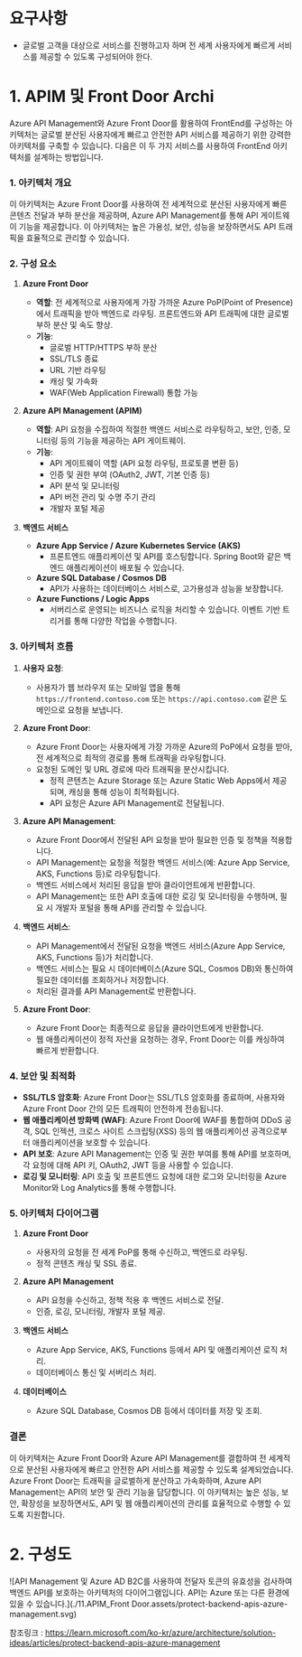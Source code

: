 

# 요구사항

* 글로벌 고객을 대상으로 서비스를 진행하고자 하며 전 세계 사용자에게 빠르게 서비스를 제공할 수 있도록 구성되어야 한다.









# 1. APIM 및 Front Door Archi



Azure API Management와 Azure Front Door를 활용하여 FrontEnd를 구성하는 아키텍처는 글로벌 분산된 사용자에게 빠르고 안전한 API 서비스를 제공하기 위한 강력한 아키텍처를 구축할 수 있습니다. 다음은 이 두 가지 서비스를 사용하여 FrontEnd 아키텍처를 설계하는 방법입니다.

### 1. **아키텍처 개요**

이 아키텍처는 Azure Front Door를 사용하여 전 세계적으로 분산된 사용자에게 빠른 콘텐츠 전달과 부하 분산을 제공하며, Azure API Management를 통해 API 게이트웨이 기능을 제공합니다. 이 아키텍처는 높은 가용성, 보안, 성능을 보장하면서도 API 트래픽을 효율적으로 관리할 수 있습니다.

### 2. **구성 요소**

1. **Azure Front Door**
   - **역할**: 전 세계적으로 사용자에게 가장 가까운 Azure PoP(Point of Presence)에서 트래픽을 받아 백엔드로 라우팅. 프론트엔드와 API 트래픽에 대한 글로벌 부하 분산 및 속도 향상.
   - **기능**:
     - 글로벌 HTTP/HTTPS 부하 분산
     - SSL/TLS 종료
     - URL 기반 라우팅
     - 캐싱 및 가속화
     - WAF(Web Application Firewall) 통합 가능

2. **Azure API Management (APIM)**
   - **역할**: API 요청을 수집하여 적절한 백엔드 서비스로 라우팅하고, 보안, 인증, 모니터링 등의 기능을 제공하는 API 게이트웨이.
   - **기능**:
     - API 게이트웨이 역할 (API 요청 라우팅, 프로토콜 변환 등)
     - 인증 및 권한 부여 (OAuth2, JWT, 기본 인증 등)
     - API 분석 및 모니터링
     - API 버전 관리 및 수명 주기 관리
     - 개발자 포털 제공

3. **백엔드 서비스**
   - **Azure App Service / Azure Kubernetes Service (AKS)**
     - 프론트엔드 애플리케이션 및 API를 호스팅합니다. Spring Boot와 같은 백엔드 애플리케이션이 배포될 수 있습니다.
   - **Azure SQL Database / Cosmos DB**
     - API가 사용하는 데이터베이스 서비스로, 고가용성과 성능을 보장합니다.
   - **Azure Functions / Logic Apps**
     - 서버리스로 운영되는 비즈니스 로직을 처리할 수 있습니다. 이벤트 기반 트리거를 통해 다양한 작업을 수행합니다.

### 3. **아키텍처 흐름**

1. **사용자 요청**:
   - 사용자가 웹 브라우저 또는 모바일 앱을 통해 `https://frontend.contoso.com` 또는 `https://api.contoso.com` 같은 도메인으로 요청을 보냅니다.

2. **Azure Front Door**:
   - Azure Front Door는 사용자에게 가장 가까운 Azure의 PoP에서 요청을 받아, 전 세계적으로 최적의 경로를 통해 트래픽을 라우팅합니다.
   - 요청된 도메인 및 URL 경로에 따라 트래픽을 분산시킵니다.
     - 정적 콘텐츠는 Azure Storage 또는 Azure Static Web Apps에서 제공되며, 캐싱을 통해 성능이 최적화됩니다.
     - API 요청은 Azure API Management로 전달됩니다.

3. **Azure API Management**:
   - Azure Front Door에서 전달된 API 요청을 받아 필요한 인증 및 정책을 적용합니다.
   - API Management는 요청을 적절한 백엔드 서비스(예: Azure App Service, AKS, Functions 등)로 라우팅합니다.
   - 백엔드 서비스에서 처리된 응답을 받아 클라이언트에게 반환합니다.
   - API Management는 또한 API 호출에 대한 로깅 및 모니터링을 수행하며, 필요 시 개발자 포털을 통해 API를 관리할 수 있습니다.

4. **백엔드 서비스**:
   - API Management에서 전달된 요청을 백엔드 서비스(Azure App Service, AKS, Functions 등)가 처리합니다.
   - 백엔드 서비스는 필요 시 데이터베이스(Azure SQL, Cosmos DB)와 통신하여 필요한 데이터를 조회하거나 저장합니다.
   - 처리된 결과를 API Management로 반환합니다.

5. **Azure Front Door**:
   - Azure Front Door는 최종적으로 응답을 클라이언트에게 반환합니다.
   - 웹 애플리케이션이 정적 자산을 요청하는 경우, Front Door는 이를 캐싱하여 빠르게 반환합니다.

### 4. **보안 및 최적화**

- **SSL/TLS 암호화**: Azure Front Door는 SSL/TLS 암호화를 종료하며, 사용자와 Azure Front Door 간의 모든 트래픽이 안전하게 전송됩니다.
- **웹 애플리케이션 방화벽 (WAF)**: Azure Front Door에 WAF를 통합하여 DDoS 공격, SQL 인젝션, 크로스 사이트 스크립팅(XSS) 등의 웹 애플리케이션 공격으로부터 애플리케이션을 보호할 수 있습니다.
- **API 보호**: Azure API Management는 인증 및 권한 부여를 통해 API를 보호하며, 각 요청에 대해 API 키, OAuth2, JWT 등을 사용할 수 있습니다.
- **로깅 및 모니터링**: API 호출 및 프론트엔드 요청에 대한 로그와 모니터링을 Azure Monitor와 Log Analytics를 통해 수행합니다.

### 5. **아키텍처 다이어그램**

1. **Azure Front Door**
   - 사용자의 요청을 전 세계 PoP를 통해 수신하고, 백엔드로 라우팅.
   - 정적 콘텐츠 캐싱 및 SSL 종료.

2. **Azure API Management**
   - API 요청을 수신하고, 정책 적용 후 백엔드 서비스로 전달.
   - 인증, 로깅, 모니터링, 개발자 포털 제공.

3. **백엔드 서비스**
   - Azure App Service, AKS, Functions 등에서 API 및 애플리케이션 로직 처리.
   - 데이터베이스 통신 및 서버리스 처리.

4. **데이터베이스**
   - Azure SQL Database, Cosmos DB 등에서 데이터를 저장 및 조회.

### 결론

이 아키텍처는 Azure Front Door와 Azure API Management를 결합하여 전 세계적으로 분산된 사용자에게 빠르고 안전한 API 서비스를 제공할 수 있도록 설계되었습니다. Azure Front Door는 트래픽을 글로벌하게 분산하고 가속화하며, Azure API Management는 API의 보안 및 관리 기능을 담당합니다. 이 아키텍처는 높은 성능, 보안, 확장성을 보장하면서도, API 및 웹 애플리케이션의 관리를 효율적으로 수행할 수 있도록 지원합니다.



# 2. 구성도



![API Management 및 Azure AD B2C를 사용하여 전달자 토큰의 유효성을 검사하여 백엔드 API를 보호하는 아키텍처의 다이어그램입니다. API는 Azure 또는 다른 환경에 있을 수 있습니다.](./11.APIM_Front Door.assets/protect-backend-apis-azure-management.svg)

참조링크 : https://learn.microsoft.com/ko-kr/azure/architecture/solution-ideas/articles/protect-backend-apis-azure-management





